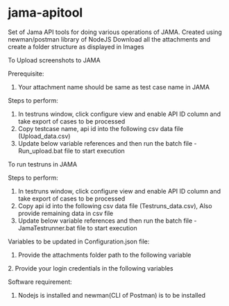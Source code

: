 # jama-apitool
Set of Jama API tools for doing various operations of JAMA. Created using newman/postman library of NodeJS
Download all the attachments and create a folder structure as displayed in Images

To Upload screenshots to JAMA 

Prerequisite:
1. Your attachment name should be same as test case name in JAMA

Steps to perform:
1. In testruns window, click configure view and enable API ID column and take export of cases to be processed
2. Copy testcase name, api id into the following csv data file (Upload_data.csv)
3. Update below variable references and then run the batch file - Run_upload.bat file to start execution

To run testruns in JAMA 

Steps to perform:
1. In testruns window, click configure view and enable API ID column and take export of cases to be processed
2. Copy api id into the following csv data file (Testruns_data.csv), Also provide remaining data in csv file
3. Update below variable references and then run the batch file - JamaTestrunner.bat file to start execution


Variables to be updated in Configuration.json file:
1. Provide the attachments folder path to the following variable
<folderpath>
2. Provide your login credentials in the following variables
<Username>
<Password>

Software requirement:
1. Nodejs is installed and newman(CLI of Postman) is to be installed
